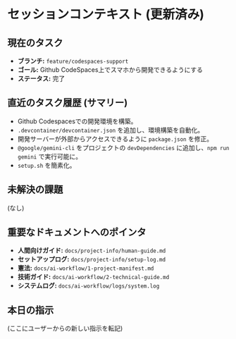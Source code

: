 # セッションコンテキスト (更新済み)

## 現在のタスク
- **ブランチ:** `feature/codespaces-support`
- **ゴール:** Github CodeSpaces上でスマホから開発できるようにする
- **ステータス:** 完了

## 直近のタスク履歴 (サマリー)
- Github Codespacesでの開発環境を構築。
- `.devcontainer/devcontainer.json` を追加し、環境構築を自動化。
- 開発サーバーが外部からアクセスできるように `package.json` を修正。
- `@google/gemini-cli` をプロジェクトの `devDependencies` に追加し、`npm run gemini` で実行可能に。
- `setup.sh` を簡素化。

## 未解決の課題
(なし)

## 重要なドキュメントへのポインタ
- **人間向けガイド:** `docs/project-info/human-guide.md`
- **セットアップログ:** `docs/project-info/setup-log.md`
- **憲法:** `docs/ai-workflow/1-project-manifest.md`
- **技術ガイド:** `docs/ai-workflow/2-technical-guide.md`
- **システムログ:** `docs/ai-workflow/logs/system.log`

## 本日の指示
(ここにユーザーからの新しい指示を転記)
